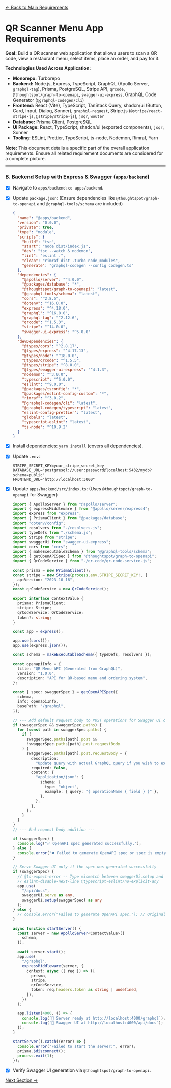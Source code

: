 [<- Back to Main Requirements](requirements.md)

# QR Scanner Menu App Requirements

**Goal:** Build a QR scanner web application that allows users to scan a QR code, view a restaurant menu, select items, place an order, and pay for it.

**Technologies Used Across Application:**

- **Monorepo:** Turborepo
- **Backend:** Node.js, Express, TypeScript, GraphQL (Apollo Server, `graphql-tag`), Prisma, PostgreSQL, Stripe API, `qrcode`, `@thoughtspot/graph-to-openapi`, `swagger-ui-express`, GraphQL Code Generator (`@graphql-codegen/cli`)
- **Frontend:** React (Vite), TypeScript, TanStack Query, shadcn/ui (Button, Card, Input, Dialog, Sonner), `graphql-request`, Stripe.js (`@stripe/react-stripe-js`, `@stripe/stripe-js`), `jsqr`, `wouter`
- **Database:** Prisma Client, PostgreSQL
- **UI Package:** React, TypeScript, shadcn/ui (exported components), `jsqr`, Sonner
- **Tooling:** ESLint, Prettier, TypeScript, ts-node, Nodemon, Rimraf, Yarn

**Note:** This document details a specific part of the overall application requirements. Ensure all related requirement documents are considered for a complete picture.

---

### B. Backend Setup with Express & Swagger (`apps/backend`)

- [x] Navigate to `apps/backend`: `cd apps/backend`.
- [x] Update `package.json`: (Ensure dependencies like `@thoughtspot/graph-to-openapi` and `@graphql-tools/schema` are included)

  ```json
  {
    "name": "@apps/backend",
    "version": "0.0.0",
    "private": true,
    "type": "module",
    "scripts": {
      "build": "tsc",
      "start": "node dist/index.js",
      "dev": "tsc --watch & nodemon",
      "lint": "eslint .",
      "clean": "rimraf dist .turbo node_modules",
      "generate": "graphql-codegen --config codegen.ts"
    },
    "dependencies": {
      "@apollo/server": "^4.0.0",
      "@packages/database": "*",
      "@thoughtspot/graph-to-openapi": "latest",
      "@graphql-tools/schema": "latest",
      "cors": "^2.8.5",
      "dotenv": "^16.0.0",
      "express": "^4.18.0",
      "graphql": "^16.8.0",
      "graphql-tag": "^2.12.6",
      "qrcode": "^1.5.3",
      "stripe": "^14.0.0",
      "swagger-ui-express": "^5.0.0"
    },
    "devDependencies": {
      "@types/cors": "^2.8.17",
      "@types/express": "^4.17.13",
      "@types/node": "^18.0.0",
      "@types/qrcode": "^1.5.5",
      "@types/stripe": "^8.0.0",
      "@types/swagger-ui-express": "^4.1.3",
      "nodemon": "^3.0.0",
      "typescript": "^5.0.0",
      "eslint": "^9.0.0",
      "@packages/tsconfig": "*",
      "@packages/eslint-config-custom": "*",
      "rimraf": "^3.0.2",
      "@graphql-codegen/cli": "latest",
      "@graphql-codegen/typescript": "latest",
      "eslint-config-prettier": "latest",
      "globals": "latest",
      "typescript-eslint": "latest",
      "ts-node": "^10.9.2"
    }
  }
  ```

- [x] Install dependencies: `yarn install` (covers all dependencies).
- [x] Update `.env`:

  ```
  STRIPE_SECRET_KEY=your_stripe_secret_key
  DATABASE_URL="postgresql://user:password@localhost:5432/mydb?schema=public"
  FRONTEND_URL="http://localhost:3000"
  ```

- [x] Update `apps/backend/src/index.ts`: (Uses `@thoughtspot/graph-to-openapi` for Swagger)

  ```typescript
  import { ApolloServer } from "@apollo/server";
  import { expressMiddleware } from "@apollo/server/express4";
  import express from "express";
  import { PrismaClient } from "@packages/database";
  import "dotenv/config";
  import resolvers from "./resolvers.js";
  import typeDefs from "./schema.js";
  import Stripe from "stripe";
  import swaggerUi from "swagger-ui-express";
  import cors from "cors";
  import { makeExecutableSchema } from "@graphql-tools/schema";
  import { getOpenAPISpec } from "@thoughtspot/graph-to-openapi";
  import { QrCodeService } from "./qr-code/qr-code.service.js";

  const prisma = new PrismaClient();
  const stripe = new Stripe(process.env.STRIPE_SECRET_KEY!, {
    apiVersion: "2023-10-16",
  });
  const qrCodeService = new QrCodeService();

  export interface ContextValue {
    prisma: PrismaClient;
    stripe: Stripe;
    qrCodeService: QrCodeService;
    token?: string;
  }

  const app = express();

  app.use(cors());
  app.use(express.json());

  const schema = makeExecutableSchema({ typeDefs, resolvers });

  const openapiInfo = {
    title: "QR Menu API (Generated from GraphQL)",
    version: "1.0.0",
    description: "API for QR-based menu and ordering system",
  };

  const { spec: swaggerSpec } = getOpenAPISpec({
    schema,
    info: openapiInfo,
    basePath: "/graphql",
  });

  // --- Add default request body to POST operations for Swagger UI compatibility ---
  if (swaggerSpec && swaggerSpec.paths) {
    for (const path in swaggerSpec.paths) {
      if (
        swaggerSpec.paths[path].post &&
        !swaggerSpec.paths[path].post.requestBody
      ) {
        swaggerSpec.paths[path].post.requestBody = {
          description:
            "Update query with actual GraphQL query if you wish to execute. \nOtherwise, navigate to Apollo Sandbox at http://localhost:4000/graphql for an easier execution experience.",
          required: false,
          content: {
            "application/json": {
              schema: {
                type: "object",
                example: { query: "{ operationName { field } }" },
              },
            },
          },
        };
      }
    }
  }
  // --- End request body addition ---

  if (swaggerSpec) {
    console.log("✅ OpenAPI spec generated successfully.");
  } else {
    console.error("❌ Failed to generate OpenAPI spec or spec is empty.");
  }

  // Serve Swagger UI only if the spec was generated successfully
  if (swaggerSpec) {
    // @ts-expect-error -- Type mismatch between swaggerUi.setup and express.use (any is used to bypass)
    // eslint-disable-next-line @typescript-eslint/no-explicit-any
    app.use(
      "/api/docs",
      swaggerUi.serve as any,
      swaggerUi.setup(swaggerSpec) as any
    );
  } else {
    // console.error("Failed to generate OpenAPI spec."); // Original log, removed as covered above
  }

  async function startServer() {
    const server = new ApolloServer<ContextValue>({
      schema,
    });

    await server.start();
    app.use(
      "/graphql",
      expressMiddleware(server, {
        context: async ({ req }) => ({
          prisma,
          stripe,
          qrCodeService,
          token: req.headers.token as string | undefined,
        }),
      })
    );

    app.listen(4000, () => {
      console.log(`🚀 Server ready at http://localhost:4000/graphql`);
      console.log(`📜 Swagger UI at http://localhost:4000/api/docs`);
    });
  }

  startServer().catch((error) => {
    console.error("Failed to start the server:", error);
    prisma.$disconnect();
    process.exit(1);
  });
  ```

- [x] Verify Swagger UI generation via `@thoughtspot/graph-to-openapi`.

[Next Section ->](reqs_IC_ddd_backend.md)
